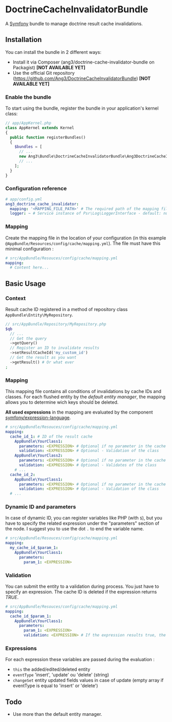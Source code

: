 DoctrineCacheInvalidatorBundle
==============================

A [Symfony](https://symfony.com) bundle to manage doctrine result cache invalidations.

## Installation

You can install the bundle in 2 different ways:

- Install it via Composer (ang3/doctrine-cache-invalidator-bundle on Packagist) **[NOT AVAILABLE YET]**
- Use the official Git repository (https://github.com/Ang3/DoctrineCacheInvalidatorBundle) **[NOT AVAILABLE YET]**

### Enable the bundle

To start using the bundle, register the bundle in your application's kernel class:

```php
// app/AppKernel.php
class AppKernel extends Kernel
{
  public function registerBundles()
  {
    $bundles = [
      // ...
      new Ang3\Bundle\DoctrineCacheInvalidatorBundle\Ang3DoctrineCacheInvalidatorBundle(),
      // ...
    ];
  }
}
```

### Configuration reference

```yaml
# app/config.yml
ang3_doctrine_cache_invalidator:
  mapping: '<MAPPING_FILE_PATH>' # The required path of the mapping file (example : '@AppBundle/Resources/config/cache/mapping.yml')
  logger: ~ # Service instance of Psr\Log\LoggerInterface - default: null
```

### Mapping

Create the mapping file in the location of your configuration (in this example ```@AppBundle/Resources/config/cache/mapping.yml```). The file must have this minimal configuration :

```yaml
# src/AppBundle/Resouces/config/cache/mapping.yml
mapping:
  # Content here...
```

## Basic Usage

### Context

Result cache ID registered in a method of repository class ```AppBundle\Entity\MyRepository```.

```php
// src/AppBundle/Repository/MyRepository.php
$qb
  // ...
  // Get the query
  ->getQuery()
  // Register an ID to invalidate results
  ->setResultCacheId('my_custom_id')
  // Get the result as you want
  ->getResult() # Or what ever
;
```

### Mapping

This mapping file contains all conditions of invalidations by cache IDs and classes. For each flushed entity by the *default entity manager*, the mapping allows you to determine wich keys should be deleted.

**All used expressions** in the mapping are evaluated by the component [symfony/expression-language](https://packagist.org/packages/symfony/expression-language).

```yaml
# src/AppBundle/Resouces/config/cache/mapping.yml
mapping:
  cache_id_1: # ID of the result cache
    AppBundle\YourClass1:
      parameters: <EXPRESSION> # Optional if no parameter in the cache ID
      validation: <EXPRESSION> # Optional - Validation of the class
    AppBundle\YourClass2:
      parameters: <EXPRESSION> # Optional if no parameter in the cache ID
      validation: <EXPRESSION> # Optional - Validates of the class
    # ...
  cache_id_2:
    AppBundle\YourClass1:
      parameters: <EXPRESSION> # Optional if no parameter in the cache ID
      validation: <EXPRESSION> # Optional - Validation of the class
  # ...
```

### Dynamic ID and parameters

In case of dynamic ID, you can register variables like PHP (with ```$```), but you have to specify the related expression under the "parameters" section of the node. I suggest you to use the dot ```.``` to end the variable name.

```yaml
# src/AppBundle/Resouces/config/cache/mapping.yml
mapping:
  my_cache_id_$param_1:
    AppBundle\YourClass1:
      parameters:
        param_1: <EXPRESSION>
```

### Validation

You can submit the entity to a validation during process. You just have to specify an expression. The cache ID is deleted if the expression returns *TRUE*.

```yaml
# src/AppBundle/Resouces/config/cache/mapping.yml
mapping:
  cache_id_$param_1:
    AppBundle\YourClass1:
      parameters:
        param_1: <EXPRESSION>
        validation: <EXPRESSION> # If the expression results true, the ID is deleted
```

### Expressions

For each expression these variables are passed during the evaluation :

- ```this``` the added/edited/deleted entity
- ```eventType``` 'insert', 'update' ou 'delete' (string)
- ```changeSet``` entity updated fields values in case of update (empty array if eventType is equal to 'insert' or 'delete')

## Todo

- Use more than the default entity manager.